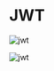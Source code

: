 # JWT

![jwt](https://user-images.githubusercontent.com/82458716/236132180-63bc0132-6087-42a2-8f8b-a6a43ef76868.png)

![jwt](https://user-images.githubusercontent.com/82458716/236249412-3e8d5c98-5b15-49ef-b385-b4e5a0036499.png)
